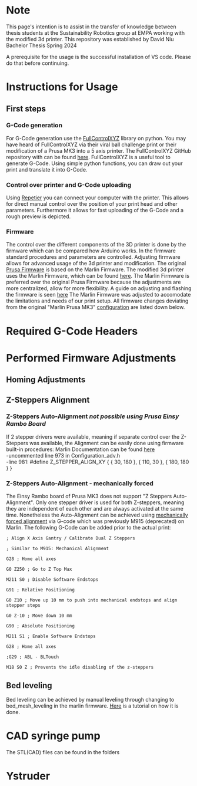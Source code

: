 # Note
This page's intention is to assist in the transfer of knowledge between thesis students at the Sustainability Robotics group at EMPA working with the modified 3d printer.
This repository was established by David Niu Bachelor Thesis Spring 2024

A prerequisite for the usage is the successful installation of VS code. Please do that before continuing.




# Instructions for Usage



## First steps
### G-Code generation 
For G-Code generation use the [FullControlXYZ](https://fullcontrol.xyz/) library on python. You may have heard of FullControlXYZ via their viral ball challenge print or their modification of a Prusa MK3 into a 5 axis printer. The FullControlXYZ GitHub repository with can be found [here](https://github.com/FullControlXYZ/fullcontrol). FullControlXYZ is a useful tool to generate G-Code. Using simple python functions, you can draw out your print and translate it into G-Code.
### Control over printer and G-Code uploading
Using [Repetier](https://www.repetier.com/) you can connect your computer with the printer. This allows for direct manual control over the position of your print head and other parameters. Furthermore it allows for fast uploading of the G-Code and a rough preview is depicted.

### Firmware
The control over the different components of the 3D printer is done by the firmware which can be compared how Arduino works. In the firmware standard procedures and parameters are controlled. Adjusting firmware allows for advanced usage of the 3d printer and modification. The original [Prusa Firmware](https://github.com/prusa3d/Prusa-Firmware) is based on the Marlin Firmware. The modified 3d printer uses the Marlin Firmware, which can be found [here](https://marlinfw.org/). The Marlin Firmware is preferred over the original Prusa Firmware because the adjustments are more centralized, allow for more flexibility. A guide on adjusting and flashing the firmware is seen [here](https://youtu.be/eq_ygvHF29I?si=oBdEPBt3eG3QWW10.)
The Marlin Firmware was adjusted to accomodate the limitations and needs of our print setup. All firmware changes deviating from the original "Marlin Prusa MK3" [configuration](https://github.com/MarlinFirmware/Configurations) are listed down below.


# Required G-Code Headers

# Performed Firmware Adjustments
## Homing Adjustments


## Z-Steppers Alignment

### Z-Steppers Auto-Alignment *not possible using Prusa Einsy Rambo Board*
If 2 stepper drivers were available, meaning if separate control over the Z-Steppers was available, the Alignment can be easily done using firmware built-in procedures:
Marlin Documentation can be found [here](https://marlinfw.org/docs/configuration/configuration.html#z-steppers-auto-alignment)  
-uncommented line 973 in Configuration_adv.h  
-line 981: #define Z_STEPPER_ALIGN_XY { {  30, 180 }, { 110,  30 }, { 180, 180 } }
### Z-Steppers Auto-Alignment - mechanically forced
The Einsy Rambo board of Prusa MK3 does not support "Z Steppers Auto-Alignment". Only one stepper driver is used for both Z-steppers, meaning they are independent of each other and are always activated at the same time.
Nonetheless the Auto-Alignment can be achieved using [mechanically forced alignment](https://www.reddit.com/r/ender3v2/comments/oy0sct/comment/h7pttyc/?utm_source=share&utm_medium=web2x&context=3) via G-code which was previously M915 (deprecated) on Marlin. The following G-Code can be added prior to the actual print:

```
; Align X Axis Gantry / Calibrate Dual Z Steppers

; Similar to M915: Mechanical Alignment

G28 ; Home all axes

G0 Z250 ; Go to Z Top Max

M211 S0 ; Disable Software Endstops

G91 ; Relative Positioning

G0 Z10 ; Move up 10 mm to push into mechanical endstops and align stepper steps

G0 Z-10 ; Move down 10 mm

G90 ; Absolute Positioning

M211 S1 ; Enable Software Endstops

G28 ; Home all axes

;G29 ; ABL - BLTouch

M18 S0 Z ; Prevents the idle disabling of the z-steppers
```

## Bed leveling
Bed leveling can be achieved by manual leveling through changing to bed_mesh_leveling in the marlin firmware. [Here](https://all3dp.com/2/mesh-bed-leveling-all-you-need-to-know/) is a tutorial on how it is done.

# CAD syringe pump
The STL(CAD) files can be found in the folders




# Ystruder
